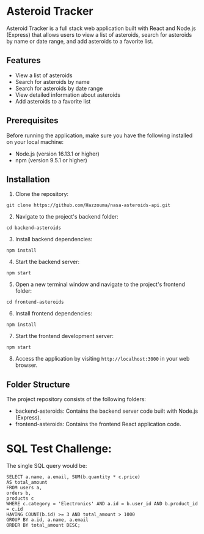 # Asteroid Tracker

Asteroid Tracker is a full stack web application built with React and Node.js (Express) that allows users to view a list of asteroids, search for asteroids by name or date range, and add asteroids to a favorite list.

## Features

- View a list of asteroids
- Search for asteroids by name
- Search for asteroids by date range
- View detailed information about asteroids
- Add asteroids to a favorite list

## Prerequisites

Before running the application, make sure you have the following installed on your local machine:

- Node.js (version 16.13.1 or higher)
- npm (version 9.5.1 or higher)

## Installation

1. Clone the repository:

```shell
git clone https://github.com/Hazzouma/nasa-asteroids-api.git
```

2. Navigate to the project's backend folder:

```shell
cd backend-asteroids
```

3. Install backend dependencies:

```shell
npm install
```

4. Start the backend server:

```shell
npm start
```

5. Open a new terminal window and navigate to the project's frontend folder:

```shell
cd frontend-asteroids
```

6. Install frontend dependencies:

```shell
npm install
```

7. Start the frontend development server:

```shell
npm start
```

8. Access the application by visiting `http://localhost:3000` in your web browser.

## Folder Structure

The project repository consists of the following folders:

- backend-asteroids: Contains the backend server code built with Node.js (Express).
- frontend-asteroids: Contains the frontend React application code.

# SQL Test Challenge:

The single SQL query would be:

```shell
SELECT a.name, a.email, SUM(b.quantity * c.price)
AS total_amount
FROM users a,
orders b,
products c
WHERE c.category = 'Electronics' AND a.id = b.user_id AND b.product_id = c.id
HAVING COUNT(b.id) >= 3 AND total_amount > 1000
GROUP BY a.id, a.name, a.email
ORDER BY total_amount DESC;
```
